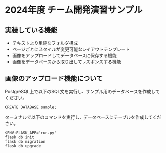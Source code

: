# 2024年度 チーム開発演習サンプル

## 実装している機能

* テキストより単純なフォルダ構成
* ページごとにスタイルが変更可能なレイアウトテンプレート
* 画像をアップロードしてデータベースに保存する機能
* 画像をデータベースから取り出してレスポンスする機能

## 画像のアップロード機能について

PostgreSQL上で以下のSQL文を実行し、サンプル用のデータベースを作成してください。

```
CREATE DATABASE sample;
```

ターミナルで以下のコマンドを実行し、データベースにテーブルを作成してください。

```
$ENV:FLASK_APP='run.py'
flask db init
flask db migration
flask db upgrade
```
